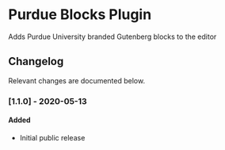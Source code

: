 # Purdue Blocks Plugin

Adds Purdue University branded Gutenberg blocks to the editor

## Changelog

Relevant changes are documented below.

### [1.1.0] - 2020-05-13
#### Added
- Initial public release
